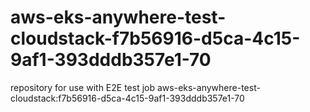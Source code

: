 # aws-eks-anywhere-test-cloudstack-f7b56916-d5ca-4c15-9af1-393dddb357e1-70
repository for use with E2E test job aws-eks-anywhere-test-cloudstack:f7b56916-d5ca-4c15-9af1-393dddb357e1-70
